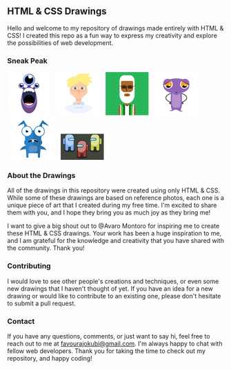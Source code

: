 ## HTML & CSS Drawings

Hello and welcome to my repository of drawings made entirely with HTML & CSS! I created this repo as a fun way to express my creativity and explore the possibilities of web development.

### Sneak Peak

[<img src="snapshot/screenshot005.jpg" alt="snapshot05" width="100"/>](https://raw.githack.com/fabiconcept/css-art/main/monster01.html)
[<img src="snapshot/screenshot002.jpg" style="margin-left: 10px" alt="snapshot02" width="100"/>](https://raw.githack.com/fabiconcept/css-art/main/boyFromTutorial.html)
[<img src="./snapshot/screenshot001.jpg"  style="margin-left: 10px" alt="snapshot01" width="100"/>](https://raw.githack.com/fabiconcept/css-art/main/figure01.html)
[<img src="snapshot/screenshot004.jpg" style="margin-left: 10px" alt="snapshot04" width="100"/>](https://raw.githack.com/fabiconcept/css-art/main/hopper.html)
[<img src="snapshot/screenshot003.jpg" style="margin-left: 10px" alt="snapshot03" width="100"/>](https://raw.githack.com/fabiconcept/css-art/main/figure02.html)
[<img src="snapshot/Screenshot%202025-05-06%20at%2018.48.22.png" style="margin-left: 10px" alt="snapshot03" width="100"/>](https://rawcdn.githack.com/fabiconcept/css-art/396cb3c7bae488b5ad82ae703c816f6c4810aed4/among-us.html)



### About the Drawings
All of the drawings in this repository were created using only HTML & CSS. While some of these drawings are based on reference photos, each one is a unique piece of art that I created during my free time. I'm excited to share them with you, and I hope they bring you as much joy as they bring me!

I want to give a big shout out to @Avaro Montoro for inspiring me to create these HTML & CSS drawings. Your work has been a huge inspiration to me, and I am grateful for the knowledge and creativity that you have shared with the community. Thank you!

### Contributing
I would love to see other people's creations and techniques, or even some new drawings that I haven't thought of yet. If you have an idea for a new drawing or would like to contribute to an existing one, please don't hesitate to submit a pull request.

### Contact
If you have any questions, comments, or just want to say hi, feel free to reach out to me at [favourajokubi@gmail.com](mailto:favourajokubi@gmail.com). I'm always happy to chat with fellow web developers. Thank you for taking the time to check out my repository, and happy coding!
